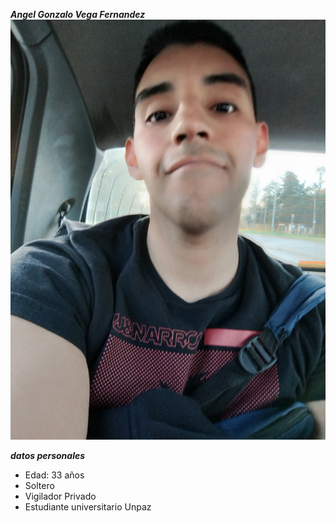 ***Angel Gonzalo Vega Fernandez***
![estaSoyYo](./img/yo.jpg)

***datos personales***

* Edad: 33 años
* Soltero
* Vigilador Privado
* Estudiante universitario Unpaz


